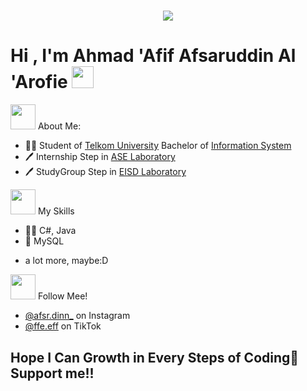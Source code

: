 <h1 align="center">
  <a href="https://git.io/typing-svg">
    <img src="https://readme-typing-svg.herokuapp.com/?lines=Hello,+There!+👋;This+is+me,+Ruddy😁;Nice+to+meet+you!&center=true&size=30">
  </a>
</h1>

<h1 align="left">Hi , I'm Ahmad 'Afif Afsaruddin Al 'Arofie <img src="https://media.giphy.com/media/hvRJCLFzcasrR4ia7z/giphy.gif" width="35"></h1>

<img src="https://media2.giphy.com/media/v1.Y2lkPTc5MGI3NjExbGpsem90dGR1eGlhYTloeTRjNzIzMThuemhjdzNmOTgwcnFpZXoyaiZlcD12MV9pbnRlcm5hbF9naWZfYnlfaWQmY3Q9Zw/MdA16VIoXKKxNE8Stk/giphy.gif" width="40"> About Me:
- 👨‍🎓 Student of [Telkom University](https://telkomuniversity.ac.id/) Bachelor of [Information System](https://bis.telkomuniversity.ac.id/)
- 🖊️ Internship Step in [ASE Laboratory](https://www.instagram.com/rplgdc_/)
- 🖊️ StudyGroup Step in [EISD Laboratory](https://www.instagram.com/peopleateisd/)

<img src="https://media0.giphy.com/media/v1.Y2lkPTc5MGI3NjExbnp1MG4xNGtmZjY3MnZmbXFoMWJ5ZzZ3cW83cGtjNjhnYnl1N29jMiZlcD12MV9pbnRlcm5hbF9naWZfYnlfaWQmY3Q9Zw/LHZyixOnHwDDy/giphy.gif" width="40"> My Skills
- 👨‍💻 C#, Java
- 💽 MySQL
+ a lot more, maybe:D

<img src="https://media3.giphy.com/media/v1.Y2lkPTc5MGI3NjExYjZpNGdrd2hieGF3bWVhMmhocXp2a2xwOHlwZ3F3bnE0YWY3aXh0byZlcD12MV9pbnRlcm5hbF9naWZfYnlfaWQmY3Q9Zw/EH710AfxjA45j1eios/giphy.gif" width="40"> Follow Mee!
- [@afsr.dinn_](https://www.instagram.com/afsr.dinn_/) on Instagram
- [@ffe.eff](https://www.tiktok.com/@ffe.eff?is_from_webapp=1&sender_device=pc) on TikTok

## Hope I Can Growth in Every Steps of Coding💪 Support me!!
